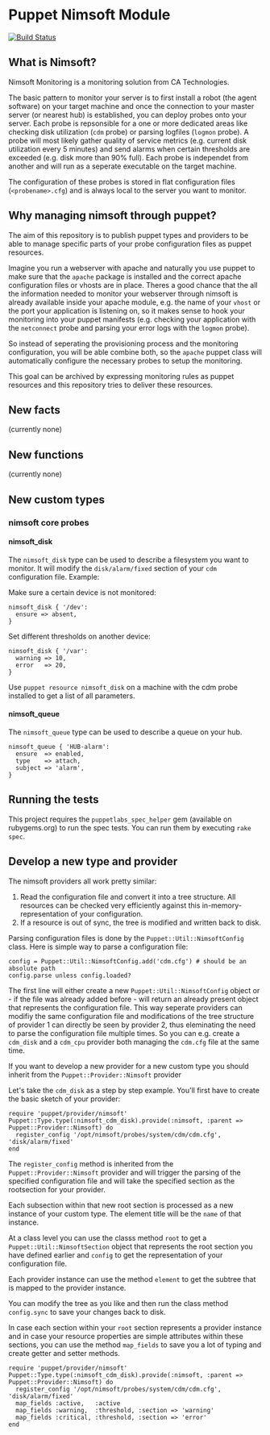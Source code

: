 Puppet Nimsoft Module
=====================

[![Build Status](https://travis-ci.org/stschulte/puppet-nimsoft.png?branch=master)](https://travis-ci.org/stschulte/puppet-nimsoft)


What is Nimsoft?
----------------

Nimsoft Monitoring is a monitoring solution from CA Technologies.

The basic pattern to monitor your server is to first install a
robot (the agent software) on your target machine and once the connection
to your master server (or nearest hub) is established, you can deploy probes
onto your server. Each probe is repsonsible for a one or more dedicated
areas like checking disk utilization (`cdm` probe) or parsing logfiles
(`logmon` probe). A probe will most likely gather quality of service
metrics (e.g. current disk utilization every 5 minutes) and send alarms
when certain thresholds are exceeded (e.g. disk more than 90% full). Each probe
is independet from another and will run as a seperate executable on the
target machine.

The configuration of these probes is stored in flat configuration files
(`<probename>.cfg`) and is always local to the server you want to monitor.

Why managing nimsoft through puppet?
------------------------------------
The aim of this repository is to publish puppet types and providers to
be able to manage specific parts of your probe configuration files as
puppet resources.

Imagine you run a webserver with apache and naturally you use puppet
to make sure that the `apache` package is installed and the correct
apache configuration files or vhosts are in place. Theres a good chance
that the all the information needed to monitor your webserver through
nimsoft is already available inside your apache module, e.g. the
name of your `vhost` or the port your application is listening on,
so it makes sense to hook your monitoring into your puppet manifests
(e.g. checking your application with the `netconnect` probe and parsing
your error logs with the `logmon` probe).

So instead of seperating the provisioning process and the monitoring
configuration, you will be able combine both, so the `apache` puppet
class will automatically configure the necessary probes to setup the
monitoring.

This goal can be archived by expressing monitoring rules as puppet
resources and this repository tries to deliver these resources.

New facts
---------
(currently none)

New functions
-------------
(currently none)

New custom types
----------------

### nimsoft core probes

#### nimsoft\_disk

The `nimsoft_disk` type can be used to describe a filesystem you want to
monitor. It will modify the `disk/alarm/fixed` section of your `cdm`
configuration file. Example:

Make sure a certain device is not monitored:

    nimsoft_disk { '/dev':
      ensure => absent,
    }

Set different thresholds on another device:

    nimsoft_disk { '/var':
      warning => 10,
      error   => 20,
    }

Use `puppet resource nimsoft_disk` on a machine with the cdm probe installed
to get a list of all parameters.

#### nimsoft\_queue

The `nimsoft_queue` type can be used to describe a queue on your hub.

    nimsoft_queue { 'HUB-alarm':
      ensure  => enabled,
      type    => attach,
      subject => 'alarm',
    }

Running the tests
-----------------

This project requires the `puppetlabs_spec_helper` gem (available on rubygems.org)
to run the spec tests. You can run them by executing `rake spec`.

Develop a new type and provider
-------------------------------
The nimsoft providers all work pretty similar:

1. Read the configuration file and convert it into a tree structure. All
   resources can be checked very efficiently against this
   in-memory-representation of your configuration.
2. If a resource is out of sync, the tree is modified and written back to
   disk.

Parsing configuration files is done by the `Puppet::Util::NimsoftConfig`
class. Here is simple way to parse a configuration file:

    config = Puppet::Util::NimsoftConfig.add('cdm.cfg') # should be an absolute path
    config.parse unless config.loaded?

The first line will either create a new `Puppet::Util::NimsoftConfig` object or -
if the file was already added before - will return an already present object that
represents the configuration file. This way seperate providers can modifiy the
same configuration file and modifications of the tree structure of provider 1
can directly be seen by provider 2, thus eleminating the need to parse the
configuration file multiple times. So you can e.g. create a `cdm_disk` and a
`cdm_cpu` provider both managing the `cdm.cfg` file at the same time.

If you want to develop a new provider for a new custom type you should
inherit from the `Puppet::Provider::Nimsoft` provider

Let's take the `cdm_disk` as a step by step example. You'll first have to
create the basic sketch of your provider:

    require 'puppet/provider/nimsoft'
    Puppet::Type.type(:nimsoft_cdm_disk).provide(:nimsoft, :parent => Puppet::Provider::Nimsoft) do
      register_config '/opt/nimsoft/probes/system/cdm/cdm.cfg', 'disk/alarm/fixed'
    end

The `register_config` method is inherited from the `Puppet::Provider::Nimsoft`
provider and will trigger the parsing of the specified configuration file
and will take the specified section as the rootsection for your provider.

Each subsection within that new root section is processed as a new instance
of your custom type. The element title will be the `name` of that instance.

At a class level you can use the classs method `root` to get a
`Puppet::Util::NimsoftSection` object that represents the root section you
have defined earlier and `config` to get the representation of your
configuration file.

Each provider instance can use the method `element` to get the subtree that
is mapped to the provider instance.

You can modify the tree as you like and then run the class method
`config.sync` to save your changes back to disk.

In case each section within your `root` section represents a provider
instance and in case your resource properties are simple attributes within
these sections, you can use the method `map_fields` to save you a lot of
typing and create getter and setter methods.

    require 'puppet/provider/nimsoft'
    Puppet::Type.type(:nimsoft_cdm_disk).provide(:nimsoft, :parent => Puppet::Provider::Nimsoft) do
      register_config '/opt/nimsoft/probes/system/cdm/cdm.cfg', 'disk/alarm/fixed'
      map_fields :active,   :active
      map_fields :warning,  :threshold, :section => 'warning'
      map_fields :critical, :threshold, :section => 'error'
    end

